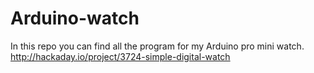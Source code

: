 Arduino-watch
=============

In this repo you can find all the program for my Arduino pro mini watch. http://hackaday.io/project/3724-simple-digital-watch

